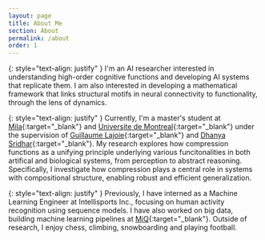 ```yaml
---
layout: page
title: About Me
section: About
permalink: /about
order: 1
---
```


<!-- <p class="message">
  Hey there! This page is included as an example. Feel free to customize it for your own use upon downloading. Carry on!
</p> -->

{: style="text-align: justify" }
I'm an AI researcher interested in understanding high-order cognitive functions and developing AI systems that replicate them. I am also interested in developing a mathematical framework that links structural motifs in neural connectivity to functionality, through the lens of dynamics. 

{: style="text-align: justify" }
Currently, I'm a master's student at [Mila](https://mila.quebec/en){:target="_blank"} and [Universite de Montreal](https://www.umontreal.ca/){:target="_blank"} under the supervision of [Guillaume Lajoie](https://www.guillaumelajoie.com/){:target="_blank"} and [Dhanya Sridhar](https://www.dsridhar.com/){:target="_blank"}. My research explores how compression functions as a unifying principle underlying various funcitonalities in both artifical and biological systems, from perception to abstract reasoning. Specifically, I investigate how compression plays a central role in systems with compositional structure, enabling robust and efficient generalization.

{: style="text-align: justify" }
Previously, I have interned as a Machine Learning Engineer at Intellisports Inc., focusing on human activity recognition using sequence models. I have also worked on big data, building machine learning pipelines at [MiQ](https://www.wearemiq.com/){:target="_blank"}. Outside of research, I enjoy chess, climbing, snowboarding and playing football.